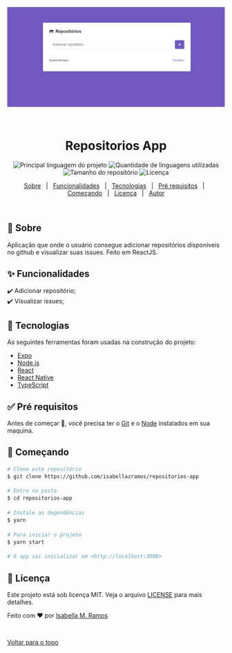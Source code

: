 <div align="center" id="top"> 
  <img src="./.github/image.png" alt="Repositorios App" />

  &#xa0;

  <!-- <a href="https://repositoriosapp.netlify.com">Demo</a> -->
</div>

<h1 align="center">Repositorios App</h1>

<p align="center">
  <img alt="Principal linguagem do projeto" src="https://img.shields.io/github/languages/top/isabellazramos/repositorios-app?color=56BEB8">

  <img alt="Quantidade de linguagens utilizadas" src="https://img.shields.io/github/languages/count/isabellazramos/repositorios-app?color=56BEB8">

  <img alt="Tamanho do repositório" src="https://img.shields.io/github/repo-size/isabellazramos/repositorios-app?color=56BEB8">

  <img alt="Licença" src="https://img.shields.io/github/license/isabellazramos/repositorios-app?color=56BEB8">

  <!-- <img alt="Github issues" src="https://img.shields.io/github/issues/isabellazramos/repositorios-app?color=56BEB8" /> -->

  <!-- <img alt="Github forks" src="https://img.shields.io/github/forks/isabellazramos/repositorios-app?color=56BEB8" /> -->

  <!-- <img alt="Github stars" src="https://img.shields.io/github/stars/isabellazramos/repositorios-app?color=56BEB8" /> -->
</p>

<!-- Status -->

<!-- <h4 align="center"> 
	🚧  Repositorios App 🚀 Em construção...  🚧
</h4> 

<hr> -->

<p align="center">
  <a href="#dart-sobre">Sobre</a> &#xa0; | &#xa0; 
  <a href="#sparkles-funcionalidades">Funcionalidades</a> &#xa0; | &#xa0;
  <a href="#rocket-tecnologias">Tecnologias</a> &#xa0; | &#xa0;
  <a href="#white_check_mark-pré-requesitos">Pré requisitos</a> &#xa0; | &#xa0;
  <a href="#checkered_flag-começando">Começando</a> &#xa0; | &#xa0;
  <a href="#memo-licença">Licença</a> &#xa0; | &#xa0;
  <a href="https://github.com/isabellazramos" target="_blank">Autor</a>
</p>

<br>

## :dart: Sobre ##

Aplicação que onde o usuário consegue adicionar repositórios disponíveis no github e visualizar suas issues. Feito em ReactJS.

## :sparkles: Funcionalidades ##

:heavy_check_mark: Adicionar repositório;\
:heavy_check_mark: Visualizar issues;

## :rocket: Tecnologias ##

As seguintes ferramentas foram usadas na construção do projeto:

- [Expo](https://expo.io/)
- [Node.js](https://nodejs.org/en/)
- [React](https://pt-br.reactjs.org/)
- [React Native](https://reactnative.dev/)
- [TypeScript](https://www.typescriptlang.org/)

## :white_check_mark: Pré requisitos ##

Antes de começar :checkered_flag:, você precisa ter o [Git](https://git-scm.com) e o [Node](https://nodejs.org/en/) instalados em sua maquina.

## :checkered_flag: Começando ##

```bash
# Clone este repositório
$ git clone https://github.com/isabellazramos/repositorios-app

# Entre na pasta
$ cd repositorios-app

# Instale as dependências
$ yarn

# Para iniciar o projeto
$ yarn start

# O app vai inicializar em <http://localhost:3000>
```

## :memo: Licença ##

Este projeto está sob licença MIT. Veja o arquivo [LICENSE](LICENSE.md) para mais detalhes.


Feito com :heart: por <a href="https://github.com/isabellazramos" target="_blank">Isabella M. Ramos</a>

&#xa0;

<a href="#top">Voltar para o topo</a>
